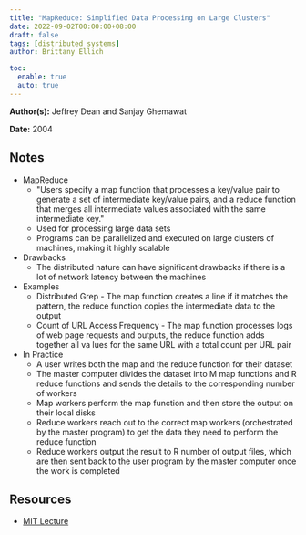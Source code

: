 ```yaml
---
title: "MapReduce: Simplified Data Processing on Large Clusters"
date: 2022-09-02T00:00:00+08:00
draft: false
tags: [distributed systems]
author: Brittany Ellich

toc:
  enable: true
  auto: true
---
```


**Author(s):** Jeffrey Dean and Sanjay Ghemawat

**Date:** 2004

## Notes

* MapReduce
  * "Users specify a map function that processes a key/value pair to generate a set of intermediate key/value pairs, and a reduce function that merges all intermediate values associated with the same intermediate key."
  * Used for processing large data sets
  * Programs can be parallelized and executed on large clusters of machines, making it highly scalable
* Drawbacks
  * The distributed nature can have significant drawbacks if there is a lot of network latency between the machines
* Examples
  * Distributed Grep - The map function creates a line if it matches the pattern, the reduce function copies the intermediate data to the output
  * Count of URL Access Frequency - The map function processes logs of web page requests and outputs, the reduce function adds together all va lues for the same URL with a total count per URL pair
* In Practice
  * A user writes both the map and the reduce function for their dataset
  * The master computer divides the dataset into M map functions and R reduce functions and sends the details to the corresponding number of workers
  * Map workers perform the map function and then store the output on their local disks
  * Reduce workers reach out to the correct map workers (orchestrated by the master program) to get the data they need to perform the reduce function
  * Reduce workers output the result to R number of output files, which are then sent back to the user program by the master computer once the work is completed

## Resources

* [MIT Lecture](https://www.youtube.com/watch?v=WtZ7pcRSkOA)
